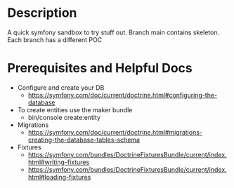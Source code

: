 # Description
A quick symfony sandbox to try stuff out. Branch main contains skeleton. Each branch has a different POC

# Prerequisites and Helpful Docs
- Configure and create your DB 
  - https://symfony.com/doc/current/doctrine.html#configuring-the-database
- To create entities use the maker bundle
  - bin/console create:entity
- Migrations
  - https://symfony.com/doc/current/doctrine.html#migrations-creating-the-database-tables-schema
- Fixtures
  - https://symfony.com/bundles/DoctrineFixturesBundle/current/index.html#writing-fixtures
  - https://symfony.com/bundles/DoctrineFixturesBundle/current/index.html#loading-fixtures